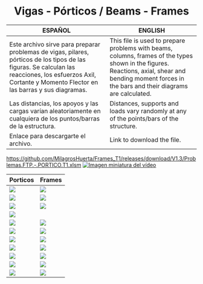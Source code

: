 <h1 align="center"> Vigas - Pórticos / Beams - Frames </h1>

| ESPAÑOL | ENGLISH |
| --- | --- |
| Este archivo sirve para preparar problemas de vigas, pilares, pórticos de los tipos de las figuras. Se calculan las reacciones, los esfuerzos Axil, Cortante y Momento Flector en las barras y sus  diagramas. | This file is used to prepare problems with beams, columns, frames of the types shown in the figures. Reactions, axial, shear and bending moment forces in the bars and their diagrams are calculated. |
| Las distancias, los apoyos y las cargas varían aleatoriamente en cualquiera de los puntos/barras de la estructura. | Distances, supports and loads vary randomly at any of the points/bars of the structure. |
| Enlace para descargarte el archivo. | Link to download the file. |

https://github.com/MilagrosHuerta/Frames_T1/releases/download/V1.3/Problemas.FTP.-.PORTICO.T1.xlsm
[![Imagen miniatura del vídeo](https://i.ytimg.com/vi/DohRhugN6H8/hqdefault.jpg)](https://www.youtube.com/watch?v=DohRhugN6H8)

| Porticos | Frames |
| --- | --- |
|  <image src="https://i.ibb.co/LJPXSS9/Viga-Horizontal-Empotrado-Libre.png ">|  <image src="https://i.ibb.co/nzLrYdB/Viga-Horizontal-Fijo-Movil.png "> |
|  <image src="https://i.ibb.co/qx0RVHJ/Viga-Horizontal-Fijo-Movil-Vol1.png ">|  <image src="https://i.ibb.co/WfTV7vP/Viga-Horizontal-Vol1-Fijo-Movil-Vol1.png "> |
|  <image src="https://i.ibb.co/pRdXt36/Viga-Inclinada-Empotrado-Libre.png ">|  <image src="https://i.ibb.co/FgVLJWv/Viga-Inclinada-Fijo-Movil.png "> |
|  <image src="https://i.ibb.co/VB7z87D/Pilar-Empotrado-Libre.png ">|   |
|  <image src="https://i.ibb.co/d7f1j2K/Pilar-Empotrado-Libre-Pescante-Recto.png ">|  <image src="https://i.ibb.co/gzz9sTm/Pilar-Empotrado-Libre-Pescante-Inclinado.png "> |
|  <image src="https://i.ibb.co/kysZMp4/Portico-TODO-Inclinado.png ">|  <image src="https://i.ibb.co/Y0VNP92/Portico-TODO-Recto.png "> |
|  <image src="https://i.ibb.co/ZXkCy9Z/Portico-ABC-CDE-EFGHI-GJK.png ">|  <image src="https://i.ibb.co/4mTjhJd/Portico-ABCD-DEFGHI.png "> |
|  <image src="https://i.ibb.co/ws7FHVr/Portico-BCD-DEFG-GJK.png ">|  <image src="https://i.ibb.co/kJYy67w/Portico-BCD-DEFG-GJK-KLMN.png "> |
|  <image src="https://i.ibb.co/10tcgwy/Portico-CD-DE.png ">|  <image src="https://i.ibb.co/4tGZpwv/Portico-CDE-EFG-GJK.png "> |
|  <image src="https://i.ibb.co/g9LH0sN/Portico-CDE-EFG-GJK-KLM.png ">|  <image src="https://i.ibb.co/n62NRgx/Portico-CDE-EFGH-GJK.png "> |
|  <image src="https://i.ibb.co/ggVcbwR/Portico-EFG-GJK-KLM-MO.png ">|  <image src="https://i.ibb.co/yRzfzF0/Portico-EFGHI-GJK-KLMN-MO.png "> |
